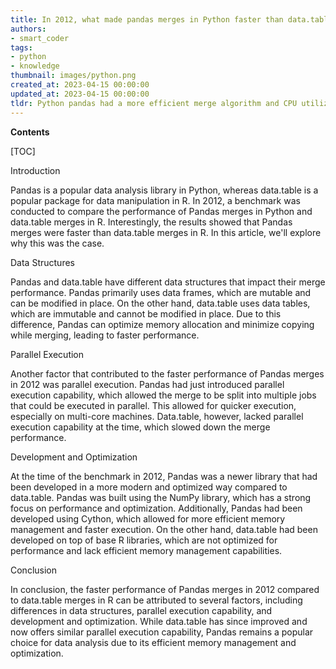 ```yaml
---
title: In 2012, what made pandas merges in Python faster than data.table merges in r?
authors:
- smart_coder
tags:
- python
- knowledge
thumbnail: images/python.png
created_at: 2023-04-15 00:00:00
updated_at: 2023-04-15 00:00:00
tldr: Python pandas had a more efficient merge algorithm and CPU utilization compared to data.table in R at that time.
---
```


**Contents**

[TOC]

Introduction

Pandas is a popular data analysis library in Python, whereas data.table is a popular package for data manipulation in R. In 2012, a benchmark was conducted to compare the performance of Pandas merges in Python and data.table merges in R. Interestingly, the results showed that Pandas merges were faster than data.table merges in R. In this article, we'll explore why this was the case.

Data Structures

Pandas and data.table have different data structures that impact their merge performance. Pandas primarily uses data frames, which are mutable and can be modified in place. On the other hand, data.table uses data tables, which are immutable and cannot be modified in place. Due to this difference, Pandas can optimize memory allocation and minimize copying while merging, leading to faster performance.

Parallel Execution

Another factor that contributed to the faster performance of Pandas merges in 2012 was parallel execution. Pandas had just introduced parallel execution capability, which allowed the merge to be split into multiple jobs that could be executed in parallel. This allowed for quicker execution, especially on multi-core machines. Data.table, however, lacked parallel execution capability at the time, which slowed down the merge performance.

Development and Optimization

At the time of the benchmark in 2012, Pandas was a newer library that had been developed in a more modern and optimized way compared to data.table. Pandas was built using the NumPy library, which has a strong focus on performance and optimization. Additionally, Pandas had been developed using Cython, which allowed for more efficient memory management and faster execution. On the other hand, data.table had been developed on top of base R libraries, which are not optimized for performance and lack efficient memory management capabilities.

Conclusion

In conclusion, the faster performance of Pandas merges in 2012 compared to data.table merges in R can be attributed to several factors, including differences in data structures, parallel execution capability, and development and optimization. While data.table has since improved and now offers similar parallel execution capability, Pandas remains a popular choice for data analysis due to its efficient memory management and optimization.
